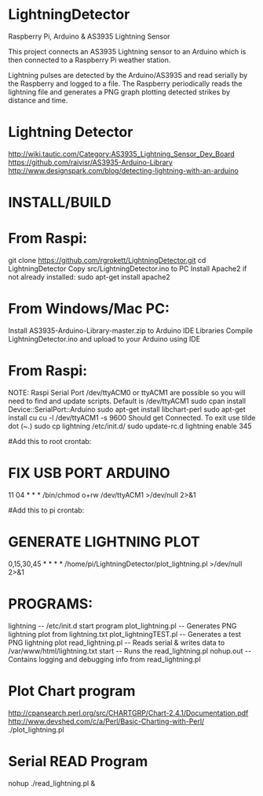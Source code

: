 # LightningDetector
Raspberry Pi, Arduino &amp; AS3935 Lightning Sensor

This project connects an AS3935 Lightning sensor to an Arduino which is 
then connected to a Raspberry Pi weather station.

Lightning pulses are detected by the Arduino/AS3935 and read serially 
by the Raspberry and logged to a file. The Raspberry periodically reads
the lightning file and generates a PNG graph plotting detected strikes 
by distance and time.


# Lightning Detector
http://wiki.tautic.com/Category:AS3935_Lightning_Sensor_Dev_Board
https://github.com/raivisr/AS3935-Arduino-Library
http://www.designspark.com/blog/detecting-lightning-with-an-arduino


# INSTALL/BUILD
# From Raspi:
git clone https://github.com/rgrokett/LightningDetector.git
cd LightningDetector
Copy src/LightningDetector.ino to PC 
Install Apache2 if not already installed:
sudo apt-get install apache2

# From Windows/Mac PC:
Install AS3935-Arduino-Library-master.zip to Arduino IDE Libraries
Compile LightningDetector.ino and upload to your Arduino using IDE

# From Raspi:
NOTE: Raspi Serial Port /dev/ttyACM0 or ttyACM1 are possible so you will need
to find and update scripts. Default is /dev/ttyACM1
sudo cpan install Device::SerialPort::Arduino
sudo apt-get install libchart-perl
sudo apt-get install cu
cu -l /dev/ttyACM1 -s 9600
Should get Connected. 
To exit use tilde dot (~.)
sudo cp lightning /etc/init.d/
sudo update-rc.d lightning enable 345

#Add this to root crontab:
# FIX USB PORT ARDUINO
11 04 * * * /bin/chmod o+rw /dev/ttyACM1 >/dev/null 2>&1

#Add this to pi crontab:
# GENERATE LIGHTNING PLOT
0,15,30,45 * * * * /home/pi/LightningDetector/plot_lightning.pl >/dev/null 2>&1


# PROGRAMS:
lightning		-- /etc/init.d start program
plot_lightning.pl	-- Generates PNG lightning plot from lightning.txt
plot_lightningTEST.pl	-- Generates a test PNG lightning plot
read_lightning.pl	-- Reads serial & writes data to /var/www/html/lightning.txt
start			-- Runs the read_lightning.pl
nohup.out		-- Contains logging and debugging info from read_lightning.pl


# Plot Chart program
http://cpansearch.perl.org/src/CHARTGRP/Chart-2.4.1/Documentation.pdf
http://www.devshed.com/c/a/Perl/Basic-Charting-with-Perl/
./plot_lightning.pl

# Serial READ Program
nohup ./read_lightning.pl &


